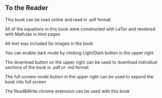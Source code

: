 ## To the Reader

This book can be read online and read in .pdf format

All of the equations in this book were constructed with LaTex and rendered with MathJax in html pages

Alt text was included for images in the book

You can enable dark mode by clicking Light/Dark button in the upper right

The download button on the upper right can be used to download individual sections of the book in .pdf or .md format

The full screem mode button in the upper right can be used to expand the book into full screen

The Read&Write chrome extension can be used with this book
